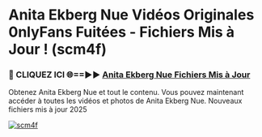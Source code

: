 # Anita Ekberg Nue Vidéos Originales 0nlyFans Fuitées - Fichiers Mis à Jour ! (scm4f)

<h3>🔴 CLIQUEZ ICI 🌐==►► <a href="https://tinyurl.com/2pmr4ezf" rel="nofollow">Anita Ekberg Nue Fichiers Mis à Jour</a></h3>

Obtenez Anita Ekberg Nue et tout le contenu. Vous pouvez maintenant accéder à toutes les vidéos et photos de Anita Ekberg Nue. Nouveaux fichiers mis à jour 2025

[![scm4f](https://i.imgur.com/6SNvagu.gif)](https://tinyurl.com/2pmr4ezf)
